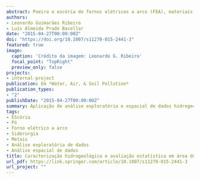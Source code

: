 ```yaml
---
abstract: Poeira e escória de fornos elétricos a arco (FEA), materiais que possuem metais elevados na sua composição, foram descartados indevidamente em uma siderúrgica industrial local entre 1963 e 1999. Investigações identificaram concentrações anômalas de metais nas águas subterrâneas locais, mas não conseguiram correlacionar tais anormalidades ao material descartado ou a processos geoquímicos naturais. Com o objetivo de identificar a origemde tais anormalidades, aplicou-se a metodologia de análise exploratória e espacial de dados (EDA-SDA) a um conjunto de dados hidrogeoquímicos obtidos a partir de 5 campanhas de amostragem em 32 poços de monitoramento de águas subterrâneas instalados a montante e a jusante da área afetada pelo atividades siderúrgicas. Mapas boxplot elaborados a partir de dados log-transformados de Eh vs. pH identificaram que poços sob a influência de depósitos de escória nas cavidades topográficas apresentaram menor potencial de Eh, maior condutividade elétrica e pH, quando comparados poços em áreas côncavas da área pesquisada. Os mapas de distribuição de metais mostraram que Al, Ca, K, Mg, Na, e Sr eram consistentemente mais altos em cavidades topográficas enquanto as concentrações de Co, Cu, Cr e Li foram maiores em áreas próximas à antiga fábrica de aço, localizada na área topográfica convexa. Ba, Fe, Mn e Zn, indicadores importantes escória de EAF e pó, foram observados em ambas formações. A análise cluster de variáveis foi capaz de capturar as relações entre metais e, assim, validar a log-normalizada de dados, que foi utilizada na análise cluster dos poços. O agrupamento pelo algoritmo Mclust realizado por dois e três grupos permitiu a distinção entre localidades que receberam aporte de metais do pó ou escória daquelas não influenciada por qualquer resíduo. O artigo demonstra que a EDA-SDA é um método eficaz para identificar áreas sob a influência da contaminação por atividades industriais de áreas não afetadas por contaminação antropogênica.
authors:
- Leonardo Guimarães Ribeiro
- Luís Almeida Prado Bacellar
date: "2015-04-27T00:00:00Z"
doi: "https://doi.org/10.1007/s11270-015-2441-3"
featured: true
image:
  caption: 'Crédito da imagem: Leonardo G. Ribeiro'
  focal_point: "TopRight"
  preview_only: false
projects:
- internal-project
publication: Em *Water, Air, & Soil Pollution*
publication_types:
- "2"
publishDate: "2015-04-27T00:00:00Z"
summary: Aplicação de análise exploratória e espacial de dados hidrogeoquímicos para identificação de contaminaçaõ pretéria de metais 
tags:
- EScória
- Pó
- Forno elétrico a arco
- Siderurgia
- Metais
- Análise exploratória de dados
- Análise espacial de dados
title: Caracterização hidrogeológica e avaliação estatística em área de usina siderúrgica
url_pdf: https://link.springer.com/article/10.1007/s11270-015-2441-3
url_project: ""
---
```

